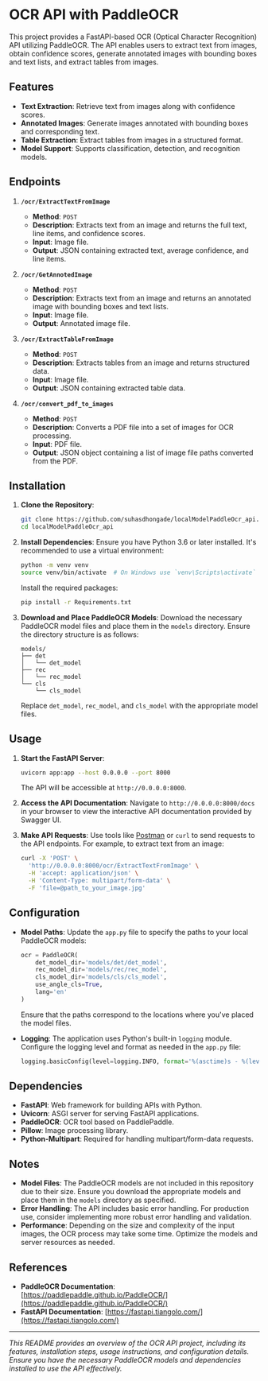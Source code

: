 # OCR API with PaddleOCR

This project provides a FastAPI-based OCR (Optical Character Recognition) API utilizing PaddleOCR. The API enables users to extract text from images, obtain confidence scores, generate annotated images with bounding boxes and text lists, and extract tables from images.

## Features

- **Text Extraction**: Retrieve text from images along with confidence scores.
- **Annotated Images**: Generate images annotated with bounding boxes and corresponding text.
- **Table Extraction**: Extract tables from images in a structured format.
- **Model Support**: Supports classification, detection, and recognition models.

## Endpoints

1. **`/ocr/ExtractTextFromImage`**

   - **Method**: `POST`
   - **Description**: Extracts text from an image and returns the full text, line items, and confidence scores.
   - **Input**: Image file.
   - **Output**: JSON containing extracted text, average confidence, and line items.

2. **`/ocr/GetAnnotedImage`**

   - **Method**: `POST`
   - **Description**: Extracts text from an image and returns an annotated image with bounding boxes and text lists.
   - **Input**: Image file.
   - **Output**: Annotated image file.

3. **`/ocr/ExtractTableFromImage`**
   - **Method**: `POST`
   - **Description**: Extracts tables from an image and returns structured data.
   - **Input**: Image file.
   - **Output**: JSON containing extracted table data.
     
4. **`/ocr/convert_pdf_to_images`**
   - **Method**: `POST`
   - **Description**: Converts a PDF file into a set of images for OCR processing.
   - **Input**: PDF file.
   - **Output**: JSON object containing a list of image file paths converted from the PDF.

## Installation

1. **Clone the Repository**:

   ```bash
   git clone https://github.com/suhasdhongade/localModelPaddleOcr_api.git
   cd localModelPaddleOcr_api
   ```

2. **Install Dependencies**:
   Ensure you have Python 3.6 or later installed. It's recommended to use a virtual environment:

   ```bash
   python -m venv venv
   source venv/bin/activate  # On Windows use `venv\Scripts\activate`
   ```

   Install the required packages:

   ```bash
   pip install -r Requirements.txt
   ```

3. **Download and Place PaddleOCR Models**:
   Download the necessary PaddleOCR model files and place them in the `models` directory. Ensure the directory structure is as follows:
   ```
   models/
   ├── det
   │   └── det_model
   ├── rec
   │   └── rec_model
   └── cls
       └── cls_model
   ```
   Replace `det_model`, `rec_model`, and `cls_model` with the appropriate model files.

## Usage

1. **Start the FastAPI Server**:

   ```bash
   uvicorn app:app --host 0.0.0.0 --port 8000
   ```

   The API will be accessible at `http://0.0.0.0:8000`.

2. **Access the API Documentation**:
   Navigate to `http://0.0.0.0:8000/docs` in your browser to view the interactive API documentation provided by Swagger UI.

3. **Make API Requests**:
   Use tools like [Postman](https://www.postman.com/) or `curl` to send requests to the API endpoints. For example, to extract text from an image:
   ```bash
   curl -X 'POST' \
     'http://0.0.0.0:8000/ocr/ExtractTextFromImage' \
     -H 'accept: application/json' \
     -H 'Content-Type: multipart/form-data' \
     -F 'file=@path_to_your_image.jpg'
   ```

## Configuration

- **Model Paths**: Update the `app.py` file to specify the paths to your local PaddleOCR models:

  ```python
  ocr = PaddleOCR(
      det_model_dir='models/det/det_model',
      rec_model_dir='models/rec/rec_model',
      cls_model_dir='models/cls/cls_model',
      use_angle_cls=True,
      lang='en'
  )
  ```

  Ensure that the paths correspond to the locations where you've placed the model files.

- **Logging**: The application uses Python's built-in `logging` module. Configure the logging level and format as needed in the `app.py` file:
  ```python
  logging.basicConfig(level=logging.INFO, format='%(asctime)s - %(levelname)s - %(message)s')
  ```

## Dependencies

- **FastAPI**: Web framework for building APIs with Python.
- **Uvicorn**: ASGI server for serving FastAPI applications.
- **PaddleOCR**: OCR tool based on PaddlePaddle.
- **Pillow**: Image processing library.
- **Python-Multipart**: Required for handling multipart/form-data requests.

## Notes

- **Model Files**: The PaddleOCR models are not included in this repository due to their size. Ensure you download the appropriate models and place them in the `models` directory as specified.
- **Error Handling**: The API includes basic error handling. For production use, consider implementing more robust error handling and validation.
- **Performance**: Depending on the size and complexity of the input images, the OCR process may take some time. Optimize the models and server resources as needed.

## References

- **PaddleOCR Documentation**: [https://paddlepaddle.github.io/PaddleOCR/](https://paddlepaddle.github.io/PaddleOCR/)
- **FastAPI Documentation**: [https://fastapi.tiangolo.com/](https://fastapi.tiangolo.com/)

---

_This README provides an overview of the OCR API project, including its features, installation steps, usage instructions, and configuration details. Ensure you have the necessary PaddleOCR models and dependencies installed to use the API effectively._
